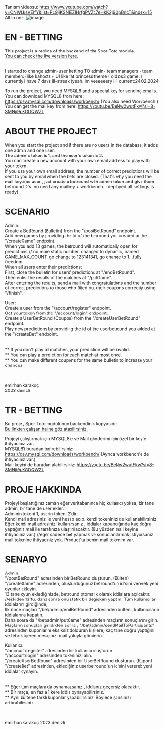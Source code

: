 Tanıtım videosu: https://www.youtube.com/watch?v=CNWLksVEIfY&list=PL9ijKSNIEZlHrfgPVZc7eHkK2j9OpBncT&index=15
<br/>
All in one.
![image](https://github.com/emirhankarakoc/betting/assets/101813995/d3c1b84e-fde4-49fc-bc56-6469b187d1c7)
<!--emirhanenginner -->

# EN - BETTING

This project is a replica of the backend of the Spor Toto module.<br/>
[You can check the live version here.](https://www.nesine.com/sportoto)<br/>
</br>

I started to change admin-user betting TO admin- team managers - team members (like kahoot) + UI like fat princess theme ( old ps3 game. )<br/>
currently i have 7 days ill-streak (yeah. im veeeeeery ill) current:24.02.2024<br/>

To run the project, you need MYSQL8 and a special key for sending emails.<br/>
You can download MYSQL8 from here: https://dev.mysql.com/downloads/workbench/ (You also need Workbench.)<br/>
You can get the mail key from here: https://youtu.be/BeNw2wutFkw?si=8-SMNji9pXGDQWZL

# ABOUT THE PROJECT

When you start the project and if there are no users in the database, it adds one admin and one user.<br/>
The admin's token is 1, and the user's token is 2.<br/>
You can create a new account with your own email address to play with your token.<br/>
If you use your own email address, the number of correct predictions will be sent to you by email when the bets are
closed. (That's why you need the mail key.)(as user , just create a betround with admin token and give them betroundID's. no need any mailkey + workbench. i deployed all settings is ready)

# SCENARIO

Admin:<br/>
Create a BetRound (Bulletin) from the "/postBetRound" endpoint.<br/>
Add new games by providing the id of the betround you created at the "/createGame" endpoint.<br/>
When you add 13 games, the betround will automatically open for predictions.// no more static number. changed to dynamic, named GAME_MAX_COUNT. go change to 123141341, go change to 1...fully freedom<br/> 
When all users enter their predictions;<br/>
First, close the bulletin for users' predictions at "/endBetRound".<br/>
Then enter the results of the matches at "/putGame".<br/>
After entering the results, send a mail with congratulations and the number of correct predictions to those who filled
out their coupons correctly using "/finish".<br/>

User:<br/>
Create a user from the "/account/register" endpoint.<br/>
Get your token from the "/account/login" endpoint.<br/>
Create a UserBetRound (Coupon) from the "/createUserBetRound" endpoint.<br/>
Play new predictions by providing the id of the userbetround you added at the "/createBet" endpoint.<br/>
<br/><br/>
** If you don't play all matches, your prediction will be invalid.<br/>
** You can play a prediction for each match at most once.<br/>
** You can make different coupons for the same bulletin to increase your chances.<br/><br/><br/>

emirhan karakoç<br/>
2023 denizli

# TR - BETTING

Bu proje , Spor Toto modülünün backendinin kopyasıdır.<br/>
[Bu linkten çalışan haline göz atabilirsiniz.](https://www.nesine.com/sportoto)<br/>

Projeyi çalıştırmak için MYSQL8'e ve Mail gönderimi için özel bir key'e ihtiyacınız var.<br/>
MYSQL8'i buradan indirebilirsiniz: https://dev.mysql.com/downloads/workbench/   (Ayrıca workbench'e de ihtiyacınız
var.)<br/>
Mail keyini de buradan alabilirsiniz: https://youtu.be/BeNw2wutFkw?si=8-SMNji9pXGDQWZL<br/>

# PROJE HAKKINDA

Projeyi başlattığınız zaman eğer veritabanında hiç kullanıcı yoksa, bir tane admin, bir tane de user ekler.<br/>
Adminin tokeni 1, userin tokeni 2'dir.<br/>
Kendi mail adresiniz ile yeni hesap açıp, kendi tokeninizi de kullanabilirsiniz.<br/>
Eğer kendi mail adresinizi kullanırsanız , iddialar kapandığında kaç doğru yaptığınız mail ile tarafınıza
ulaştırılacaktır. (Bu yüzden mail keyine ihtiyacınız var.) //eger sadece bet yapmak ve sonuclandirmak istiyorsaniz mail tokenine ihtiyaciniz yok. Product'ta benim mail tokenim var.<br/>

# SENARYO

Admin:<br/>
"/postBetRound" adresinden bir BetRound oluşturun. (Bülten)<br/>
"/createGame" adresinden, oluşturduğunuz betround'un id'sini vererek yeni oyunlar ekleyin.<br/>
13 tane oyun eklediğinizde, betround otomatik olarak iddialara açılcaktır. //eskiden 13'tu. daha sonra onu statik bir degisken yaptim. 
Tüm kullanıcılar iddialarını girdiğinde;<br/>
Ilk önce maçları "/bet/admin/endBetRound" adresinden bülteni, kullanıcıların iddialarına kapatın.<br/>
Daha sonra da "/bet/admin/putGame" adresinden maçların sonuçlarını girin.<br/>
Maçların sonuçları girildikten sonra , "/bet/admin/sendMailToParticipants" adresinden kuponlarını eksiksiz dolduran
kişilere, kaç tane doğru yaptığını ve tebrik içeren mesajınızı mail yoluyla gönderin.<br/>

Kullanıcı:<br/>
"/account/register" adresinden bir kullanıcı oluşturun.<br/>
"/account/login" adresinden tokeninizi alın.<br/>
"/createUserBetRound" adresinden bir UserBetRound oluşturun. (Kupon)<br/>
"/createBet" adresinden, eklediğiniz userbetround'un id'sini vererek yeni iddialar oynayın.<br/>
<br/><br/>
** Eğer tüm maçlara da oynamazsanız , iddianız geçersiz olacaktır.<br/>
** Bir maça, en fazla 1 kere iddia oynayabilirsiniz.<br/>
** Aynı bültene farklı kuponlar yapabilirsiniz. Böylece şansınızı arttırabilirsiniz.<br/><br/><br/>

emirhan karakoç
2023 denizli
